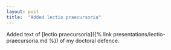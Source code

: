 ```yaml
---
layout: post
title:  "Added lectio praecursoria"
---
```


Added text of [lectio praecursoria]({% link presentations/lectio-praecursoria.md %}) of my doctoral defence. 

